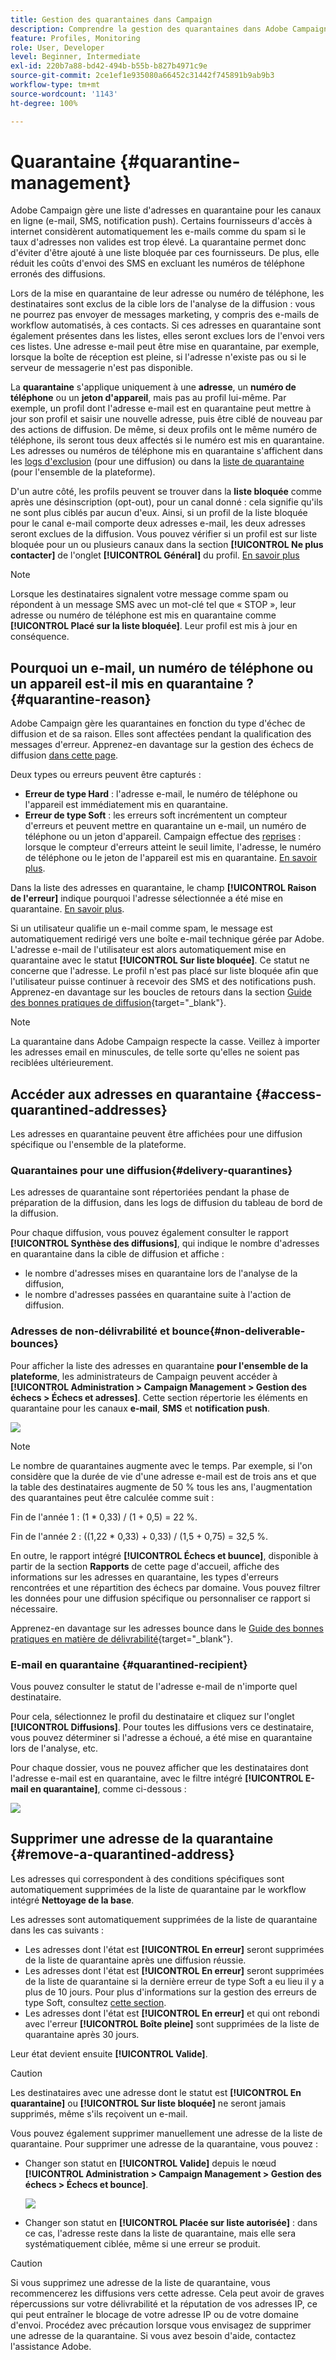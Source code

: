 ```yaml
---
title: Gestion des quarantaines dans Campaign
description: Comprendre la gestion des quarantaines dans Adobe Campaign
feature: Profiles, Monitoring
role: User, Developer
level: Beginner, Intermediate
exl-id: 220b7a88-bd42-494b-b55b-b827b4971c9e
source-git-commit: 2ce1ef1e935080a66452c31442f745891b9ab9b3
workflow-type: tm+mt
source-wordcount: '1143'
ht-degree: 100%

---
```


# Quarantaine {#quarantine-management}

Adobe Campaign gère une liste d&#39;adresses en quarantaine pour les canaux en ligne (e-mail, SMS, notification push). Certains fournisseurs d&#39;accès à internet considèrent automatiquement les e-mails comme du spam si le taux d&#39;adresses non valides est trop élevé. La quarantaine permet donc d&#39;éviter d&#39;être ajouté à une liste bloquée par ces fournisseurs. De plus, elle réduit les coûts d&#39;envoi des SMS en excluant les numéros de téléphone erronés des diffusions.

Lors de la mise en quarantaine de leur adresse ou numéro de téléphone, les destinataires sont exclus de la cible lors de l&#39;analyse de la diffusion : vous ne pourrez pas envoyer de messages marketing, y compris des e-mails de workflow automatisés, à ces contacts. Si ces adresses en quarantaine sont également présentes dans les listes, elles seront exclues lors de l&#39;envoi vers ces listes. Une adresse e-mail peut être mise en quarantaine, par exemple, lorsque la boîte de réception est pleine, si l&#39;adresse n&#39;existe pas ou si le serveur de messagerie n&#39;est pas disponible.

<!--For more on best practices to secure and optimize your deliveries, refer to [this page](delivery-best-practices.md).-->

La **quarantaine** s&#39;applique uniquement à une **adresse**, un **numéro de téléphone** ou un **jeton d&#39;appareil**, mais pas au profil lui-même. Par exemple, un profil dont l&#39;adresse e-mail est en quarantaine peut mettre à jour son profil et saisir une nouvelle adresse, puis être ciblé de nouveau par des actions de diffusion. De même, si deux profils ont le même numéro de téléphone, ils seront tous deux affectés si le numéro est mis en quarantaine. Les adresses ou numéros de téléphone mis en quarantaine s&#39;affichent dans les [logs d&#39;exclusion](#delivery-quarantines) (pour une diffusion) ou dans la [liste de quarantaine](#non-deliverable-bounces) (pour l&#39;ensemble de la plateforme).

D&#39;un autre côté, les profils peuvent se trouver dans la **liste bloquée** comme après une désinscription (opt-out), pour un canal donné : cela signifie qu&#39;ils ne sont plus ciblés par aucun d&#39;eux. Ainsi, si un profil de la liste bloquée pour le canal e-mail comporte deux adresses e-mail, les deux adresses seront exclues de la diffusion. Vous pouvez vérifier si un profil est sur liste bloquée pour un ou plusieurs canaux dans la section **[!UICONTROL Ne plus contacter]** de l&#39;onglet **[!UICONTROL Général]** du profil. [En savoir plus](../audiences/view-profiles.md)

>[!NOTE]
>
>Lorsque les destinataires signalent votre message comme spam ou répondent à un message SMS avec un mot-clé tel que « STOP », leur adresse ou numéro de téléphone est mis en quarantaine comme **[!UICONTROL Placé sur la liste bloquée]**. Leur profil est mis à jour en conséquence.

<!--For the email channel, email addresses are quarantined. For the mobile app channel, device tokens are quarantined. For the SMS channel, phone numbers are quarantined.?-->

## Pourquoi un e-mail, un numéro de téléphone ou un appareil est-il mis en quarantaine ? {#quarantine-reason}

Adobe Campaign gère les quarantaines en fonction du type d&#39;échec de diffusion et de sa raison. Elles sont affectées pendant la qualification des messages d&#39;erreur. Apprenez-en davantage sur la gestion des échecs de diffusion [dans cette page](delivery-failures.md).

Deux types ou erreurs peuvent être capturés :

* **Erreur de type Hard** : l&#39;adresse e-mail, le numéro de téléphone ou l&#39;appareil est immédiatement mis en quarantaine.
* **Erreur de type Soft** : les erreurs soft incrémentent un compteur d&#39;erreurs et peuvent mettre en quarantaine un e-mail, un numéro de téléphone ou un jeton d&#39;appareil. Campaign effectue des [reprises](delivery-failures.md#retries) : lorsque le compteur d&#39;erreurs atteint le seuil limite, l&#39;adresse, le numéro de téléphone ou le jeton de l&#39;appareil est mis en quarantaine. [En savoir plus](delivery-failures.md#retries).

Dans la liste des adresses en quarantaine, le champ **[!UICONTROL Raison de l&#39;erreur]** indique pourquoi l&#39;adresse sélectionnée a été mise en quarantaine. [En savoir plus](#identifying-quarantined-addresses-for-the-entire-platform).


Si un utilisateur qualifie un e-mail comme spam, le message est automatiquement redirigé vers une boîte e-mail technique gérée par Adobe. L&#39;adresse e-mail de l&#39;utilisateur est alors automatiquement mise en quarantaine avec le statut **[!UICONTROL Sur liste bloquée]**. Ce statut ne concerne que l&#39;adresse. Le profil n&#39;est pas placé sur liste bloquée afin que l&#39;utilisateur puisse continuer à recevoir des SMS et des notifications push. Apprenez-en davantage sur les boucles de retours dans la section [Guide des bonnes pratiques de diffusion](https://experienceleague.adobe.com/docs/deliverability-learn/deliverability-best-practice-guide/transition-process/infrastructure.html?lang=fr#feedback-loops){target="_blank"}.

>[!NOTE]
>
>La quarantaine dans Adobe Campaign respecte la casse. Veillez à importer les adresses email en minuscules, de telle sorte qu&#39;elles ne soient pas reciblées ultérieurement.

## Accéder aux adresses en quarantaine {#access-quarantined-addresses}

Les adresses en quarantaine peuvent être affichées pour une diffusion spécifique ou l&#39;ensemble de la plateforme.

### Quarantaines pour une diffusion{#delivery-quarantines}

Les adresses de quarantaine sont répertoriées pendant la phase de préparation de la diffusion, dans les logs de diffusion du tableau de bord de la diffusion.

Pour chaque diffusion, vous pouvez également consulter le rapport **[!UICONTROL Synthèse des diffusions]**, qui indique le nombre d&#39;adresses en quarantaine dans la cible de diffusion et affiche :

* le nombre d&#39;adresses mises en quarantaine lors de l&#39;analyse de la diffusion,
* le nombre d&#39;adresses passées en quarantaine suite à l&#39;action de diffusion.

### Adresses de non-délivrabilité et bounce{#non-deliverable-bounces}

Pour afficher la liste des adresses en quarantaine **pour l&#39;ensemble de la plateforme**, les administrateurs de Campaign peuvent accéder à **[!UICONTROL Administration > Campaign Management > Gestion des échecs > Échecs et adresses]**. Cette section répertorie les éléments en quarantaine pour les canaux **e-mail**, **SMS** et **notification push**.

![](assets/tech-quarantine.png)

>[!NOTE]
>
>Le nombre de quarantaines augmente avec le temps. Par exemple, si l&#39;on considère que la durée de vie d&#39;une adresse e-mail est de trois ans et que la table des destinataires augmente de 50 % tous les ans, l&#39;augmentation des quarantaines peut être calculée comme suit :
>
>Fin de l&#39;année 1 : (1 &#42; 0,33) / (1 + 0,5) = 22 %.
>
>Fin de l&#39;année 2 : ((1,22 &#42; 0,33) + 0,33) / (1,5 + 0,75) = 32,5 %.

En outre, le rapport intégré **[!UICONTROL Échecs et buunce]**, disponible à partir de la section **Rapports** de cette page d&#39;accueil, affiche des informations sur les adresses en quarantaine, les types d&#39;erreurs rencontrées et une répartition des échecs par domaine. Vous pouvez filtrer les données pour une diffusion spécifique ou personnaliser ce rapport si nécessaire.

Apprenez-en davantage sur les adresses bounce dans le [Guide des bonnes pratiques en matière de délivrabilité](https://experienceleague.adobe.com/docs/deliverability-learn/deliverability-best-practice-guide/metrics-for-deliverability/bounces.html?lang=fr){target="_blank"}.

### E-mail en quarantaine {#quarantined-recipient}

Vous pouvez consulter le statut de l&#39;adresse e-mail de n&#39;importe quel destinataire.

Pour cela, sélectionnez le profil du destinataire et cliquez sur l&#39;onglet **[!UICONTROL Diffusions]**. Pour toutes les diffusions vers ce destinataire, vous pouvez déterminer si l&#39;adresse a échoué, a été mise en quarantaine lors de l&#39;analyse, etc.

Pour chaque dossier, vous ne pouvez afficher que les destinataires dont l&#39;adresse e-mail est en quarantaine, avec le filtre intégré **[!UICONTROL E-mail en quarantaine]**, comme ci-dessous :

![](assets/quarantine-filter.png)


## Supprimer une adresse de la quarantaine {#remove-a-quarantined-address}

Les adresses qui correspondent à des conditions spécifiques sont automatiquement supprimées de la liste de quarantaine par le workflow intégré **Nettoyage de la base**.

Les adresses sont automatiquement supprimées de la liste de quarantaine dans les cas suivants :

* Les adresses dont l&#39;état est **[!UICONTROL En erreur]** seront supprimées de la liste de quarantaine après une diffusion réussie.
* Les adresses dont l&#39;état est **[!UICONTROL En erreur]** seront supprimées de la liste de quarantaine si la dernière erreur de type Soft a eu lieu il y a plus de 10 jours. Pour plus d&#39;informations sur la gestion des erreurs de type Soft, consultez [cette section](#soft-error-management).
* Les adresses dont l&#39;état est **[!UICONTROL En erreur]** et qui ont rebondi avec l&#39;erreur **[!UICONTROL Boîte pleine]** sont supprimées de la liste de quarantaine après 30 jours.

Leur état devient ensuite **[!UICONTROL Valide]**.

>[!CAUTION]
>
>Les destinataires avec une adresse dont le statut est **[!UICONTROL En quarantaine]** ou **[!UICONTROL Sur liste bloquée]** ne seront jamais supprimés, même s&#39;ils reçoivent un e-mail.

Vous pouvez également supprimer manuellement une adresse de la liste de quarantaine. Pour supprimer une adresse de la quarantaine, vous pouvez :

* Changer son statut en **[!UICONTROL Valide]** depuis le nœud **[!UICONTROL Administration > Campaign Management > Gestion des échecs > Échecs et bounce]**.

   ![](assets/tech-quarantine-status.png)

* Changer son statut en **[!UICONTROL Placée sur liste autorisée]** : dans ce cas, l&#39;adresse reste dans la liste de quarantaine, mais elle sera systématiquement ciblée, même si une erreur se produit.

>[!CAUTION]
>
>Si vous supprimez une adresse de la liste de quarantaine, vous recommencerez les diffusions vers cette adresse. Cela peut avoir de graves répercussions sur votre délivrabilité et la réputation de vos adresses IP, ce qui peut entraîner le blocage de votre adresse IP ou de votre domaine d&#39;envoi. Procédez avec précaution lorsque vous envisagez de supprimer une adresse de la quarantaine. Si vous avez besoin d&#39;aide, contactez l&#39;assistance Adobe.
